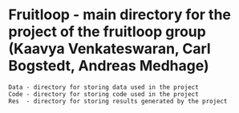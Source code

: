 # Fruitloop - main directory for the project of the fruitloop group (Kaavya Venkateswaran, Carl Bogstedt, Andreas Medhage)

	Data - directory for storing data used in the project
	Code - directory for storing code used in the project
	Res  - directory for storing results generated by the project
